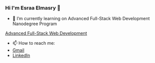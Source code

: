 ### Hi I'm Esraa Elmasry 👋

- 🌱 I’m currently learning on Advanced Full-Stack Web Development Nanodegree Program

[ Advanced Full-Stack Web Development](https://egfwd.com/specializtion/web-development-advanced/)

- 📫 How to reach me:
- [Gmail](https://mail.google.com/mail/u/0/?tab=rm&ogbl#inbox)
- [LinkedIn](https://www.linkedin.com/in/esraa-elmasry/)
